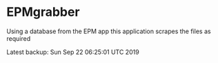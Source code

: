 # EPMgrabber
Using a database from the EPM app this application scrapes the files as required


Latest backup: Sun Sep 22 06:25:01 UTC 2019
